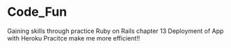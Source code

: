 # Code_Fun
Gaining skills through practice
Ruby on Rails chapter 13 Deployment of App with Heroku
Pracitce make me more efficient!!
